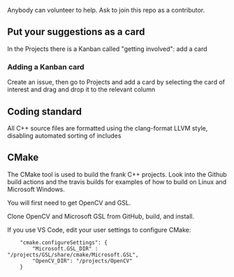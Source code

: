Anybody can volunteer to help.
Ask to join this repo as a contributor.

## Put your suggestions as a card
In the Projects there is a Kanban called "getting involved": add a card

### Adding a Kanban card
Create an issue, then go to Projects and add a card by selecting the card of interest and drag and drop it to the relevant column

## Coding standard
All C++ source files are formatted using the clang-format LLVM style, disabling automated sorting of includes

## CMake
The CMake tool is used to build the frank C++ projects.
Look into the Github build actions and the travis builds for examples of how to build on Linux and Microsoft Windows.

You will first need to get OpenCV and GSL.

Clone OpenCV and Microsoft GSL from GitHub, build, and install.

If you use VS Code, edit your user settings to configure CMake:
```
    "cmake.configureSettings": {
        "Microsoft.GSL_DIR" : "/projects/GSL/share/cmake/Microsoft.GSL",
        "OpenCV_DIR": "/projects/OpenCV"
    }
```
